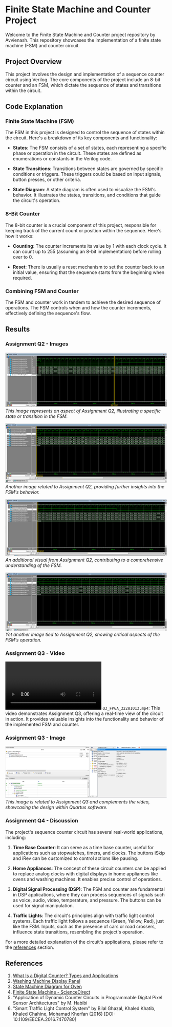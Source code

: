 # Finite State Machine and Counter Project

Welcome to the Finite State Machine and Counter project repository by Avvienash. This repository showcases the implementation of a finite state machine (FSM) and counter circuit.

## Project Overview

This project involves the design and implementation of a sequence counter circuit using Verilog. The core components of the project include an 8-bit counter and an FSM, which dictate the sequence of states and transitions within the circuit.

## Code Explanation

### Finite State Machine (FSM)

The FSM in this project is designed to control the sequence of states within the circuit. Here's a breakdown of its key components and functionality:

- **States**: The FSM consists of a set of states, each representing a specific phase or operation in the circuit. These states are defined as enumerations or constants in the Verilog code.

- **State Transitions**: Transitions between states are governed by specific conditions or triggers. These triggers could be based on input signals, button presses, or other criteria.

- **State Diagram**: A state diagram is often used to visualize the FSM's behavior. It illustrates the states, transitions, and conditions that guide the circuit's operation.

### 8-Bit Counter

The 8-bit counter is a crucial component of this project, responsible for keeping track of the current count or position within the sequence. Here's how it works:

- **Counting**: The counter increments its value by 1 with each clock cycle. It can count up to 255 (assuming an 8-bit implementation) before rolling over to 0.

- **Reset**: There is usually a reset mechanism to set the counter back to an initial value, ensuring that the sequence starts from the beginning when required.

### Combining FSM and Counter

The FSM and counter work in tandem to achieve the desired sequence of operations. The FSM controls when and how the counter increments, effectively defining the sequence's flow.

## Results

### Assignment Q2 - Images

![Q2_32281013a.PNG](Q2_32281013a.PNG)
*This image represents an aspect of Assignment Q2, illustrating a specific state or transition in the FSM.*

![Q2_32281013b.PNG](Q2_32281013b.PNG)
*Another image related to Assignment Q2, providing further insights into the FSM's behavior.*

![Q2_32281013c.PNG](Q2_32281013c.PNG)
*An additional visual from Assignment Q2, contributing to a comprehensive understanding of the FSM.*

![Q2_32281013d.PNG](Q2_32281013d.PNG)
*Yet another image tied to Assignment Q2, showing critical aspects of the FSM's operation.*

### Assignment Q3 - Video

![Q3_FPGA_32281013.mp4](Q3_FPGA_32281013.mp4)
`Q3_FPGA_32281013.mp4`: This video demonstrates Assignment Q3, offering a real-time view of the circuit in action. It provides valuable insights into the functionality and behavior of the implemented FSM and counter.

### Assignment Q3 - Image

![Q3_Quartus_32281013.PNG](Q3_Quartus_32281013.PNG)
*This image is related to Assignment Q3 and complements the video, showcasing the design within Quartus software.*

### Assignment Q4 - Discussion

The project's sequence counter circuit has several real-world applications, including:

1. **Time Base Counter**: It can serve as a time base counter, useful for applications such as stopwatches, timers, and clocks. The buttons iSkip and iRev can be customized to control actions like pausing.

2. **Home Appliances**: The concept of these circuit counters can be applied to replace analog clocks with digital displays in home appliances like ovens and washing machines. It enables precise control of operations.

3. **Digital Signal Processing (DSP)**: The FSM and counter are fundamental in DSP applications, where they can process sequences of signals such as voice, audio, video, temperature, and pressure. The buttons can be used for signal manipulation.

4. **Traffic Lights**: The circuit's principles align with traffic light control systems. Each traffic light follows a sequence (Green, Yellow, Red), just like the FSM. Inputs, such as the presence of cars or road crossers, influence state transitions, resembling the project's operation.

For a more detailed explanation of the circuit's applications, please refer to the [references](#references) section.

## References

1. [What Is a Digital Counter? Types and Applications](https://www.watelectronics.com/what-is-a-digital-counter-types-applications/)
2. [Washing Machine Display Panel](https://www.multisim.com/content/Jruvf8ZwPn3AQKgpybJKcf/washing-machine-display-panel/)
3. [State Machine Diagram for Oven](https://online.visual-paradigm.com/diagrams/templates/state-machine-diagram/oven/)
4. [Finite State Machine - ScienceDirect](https://www.sciencedirect.com/topics/engineering/finite-state-machine)
5. "Application of Dynamic Counter Circuits in Programmable Digital Pixel Sensor Architectures" by M. Habibi
6. "Smart Traffic Light Control System" by Bilal Ghazal, Khaled Khatib, Khaled Chahine, Mohamad Kherfan (2016)
   [DOI: 10.1109/EECEA.2016.7470780]

